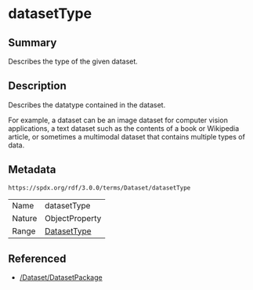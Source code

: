 <!-- Automatically generated by spec-parser v2.3.0 on 2024-07-09T12:43:38.633388+00:00 -->
<!-- SPDX-License-Identifier: Community-Spec-1.0 -->

# datasetType

## Summary

Describes the type of the given dataset.


## Description

Describes the datatype contained in the dataset.

For example, a dataset can be an image dataset for computer vision applications, a text dataset such as the contents of a book or Wikipedia article, or sometimes a multimodal dataset that contains multiple types of data.


## Metadata

`https://spdx.org/rdf/3.0.0/terms/Dataset/datasetType`


| | |
|---|---|
| Name | datasetType |
| Nature | ObjectProperty |
| Range | [DatasetType](../Vocabularies/DatasetType.md) |




## Referenced

- [/Dataset/DatasetPackage](../../Dataset/Classes/DatasetPackage.md)

